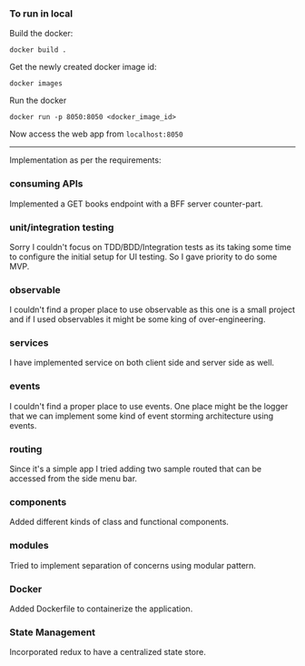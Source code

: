 ### To run in local
Build the docker:
```shell
docker build .
```

Get the newly created docker image id:
```shell
docker images
```

Run the docker
```shell
docker run -p 8050:8050 <docker_image_id> 
```

Now access the web app from `localhost:8050`

---
Implementation as per the requirements:

### consuming APIs
Implemented a GET books endpoint with a BFF server counter-part.

### unit/integration testing
Sorry I couldn't focus on TDD/BDD/Integration tests as its taking some time to
configure the initial setup for UI testing. So I gave priority to do some MVP.

### observable
I couldn't find a proper place to use observable as this one is a small project and
if I used observables it might be some king of over-engineering.

### services
I have implemented service on both client side and server side as well.
### events
I couldn't find a proper place to use events. One place might be the logger that we can implement
some kind of event storming architecture using events.
### routing
Since it's a simple app I tried adding two sample routed that can be accessed from the side menu bar.
### components
Added different kinds of class and functional components.
### modules
Tried to implement separation of concerns using modular pattern.
### Docker
Added Dockerfile to containerize the application.
### State Management
Incorporated redux to have a centralized state store.
